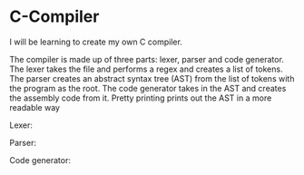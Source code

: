 # C-Compiler
I will be learning to create my own C compiler.

The compiler is made up of three parts: lexer, parser and code generator.
The lexer takes the file and performs a regex and creates a list of tokens.
The parser creates an abstract syntax tree (AST) from the list of tokens with the program as the root.
The code generator takes in the AST and creates the assembly code from it.
Pretty printing prints out the AST in a more readable way

Lexer:

Parser:

Code generator:

